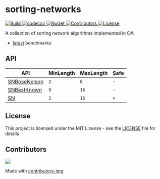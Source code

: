# sorting-networks

<p align="left">
    <a href="https://github.com/petarpetrovt/sorting-networks/actions?query=workflow%3ABuild" alt="Build">
        <img alt="Build" src="https://github.com/petarpetrovt/sorting-networks/workflows/Build/badge.svg?branch=master" />
    </a>
    <a href="https://codecov.io/gh/petarpetrovt/sorting-networks" alt="codecov">
        <img alt="codecov" src="https://codecov.io/gh/petarpetrovt/sorting-networks/branch/master/graph/badge.svg?token=nzdk7N3iVY" />
    </a>
    <a href="https://www.nuget.org/packages/SortingNetworks" alt="NuGet">
        <img alt="NuGet" src="https://img.shields.io/nuget/v/SortingNetworks.svg" />
    </a>
    <a href="https://github.com/petarpetrovt/sorting-networks/graphs/contributors" alt="Contributors">
        <img alt="Contributors" src="https://img.shields.io/github/contributors/petarpetrovt/sorting-networks?label=Contributors">
    </a>
    <a href="https://app.fossa.com/projects/git%2Bgithub.com%2Fpetarpetrovt%2Fsorting-networks?ref=badge_shield" alt="License">
        <img alt="License" src="https://app.fossa.com/api/projects/git%2Bgithub.com%2Fpetarpetrovt%2Fsorting-networks.svg?type=shield">
    </a>
</p>

A collection of sorting network algorithms implemented in C#.

* [latest](test/SortingNetworks.Benchmarks/Results/README.md) benchmarks

## API

| API | MinLength | MaxLength | Safe |
| --- | ----------| --------- | ------ |
| [SNBoseNelson](docs/api/SortingNetworks-SNBoseNelson.md#Methods) | `2` | `8` | `-` |
| [SNBestKnown](docs/api/SortingNetworks-SNBestKnown.md#Methods) | `9` | `16` | `-` |
| [SN](docs/api/SortingNetworks-SN.md#Methods) | `2` | `16` | `+` |

## License

This project is licensed under the MIT License - see the [LICENSE](LICENSE) file for details

## Contributors
<a href="https://github.com/petarpetrovt/sorting-networks/graphs/contributors">
  <img src="https://contributors-img.web.app/image?repo=petarpetrovt/sorting-networks" />
</a>

Made with [contributors-img](https://contributors-img.web.app).
